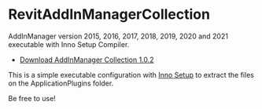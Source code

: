# RevitAddInManagerCollection

AddInManager version 2015, 2016, 2017, 2018, 2019, 2020 and 2021 executable with Inno Setup Compiler.

* [Download AddInManager Collection 1.0.2](https://github.com/ricaun/RevitAddInManagerCollection/raw/master/Output/AddInManager%20Collection%201.0.2.exe)

This is a simple executable configuration with [Inno Setup](http://www.jrsoftware.org/isinfo.php) to extract the files on the ApplicationPlugins folder.

Be free to use!
